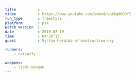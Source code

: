 ```yaml
---
title          :
video          : https://www.youtube.com/embed/vqkEq8OQSYI
run_type       : freestyle
platform       : ps4
patch_version  :
date           : 2019-07-19
time           : 04'39"15
quest          : 9★-the-heralds-of-destruction-cry

runners:
    - tatsuffy

weapons:
    - light-bowgun
---
```

